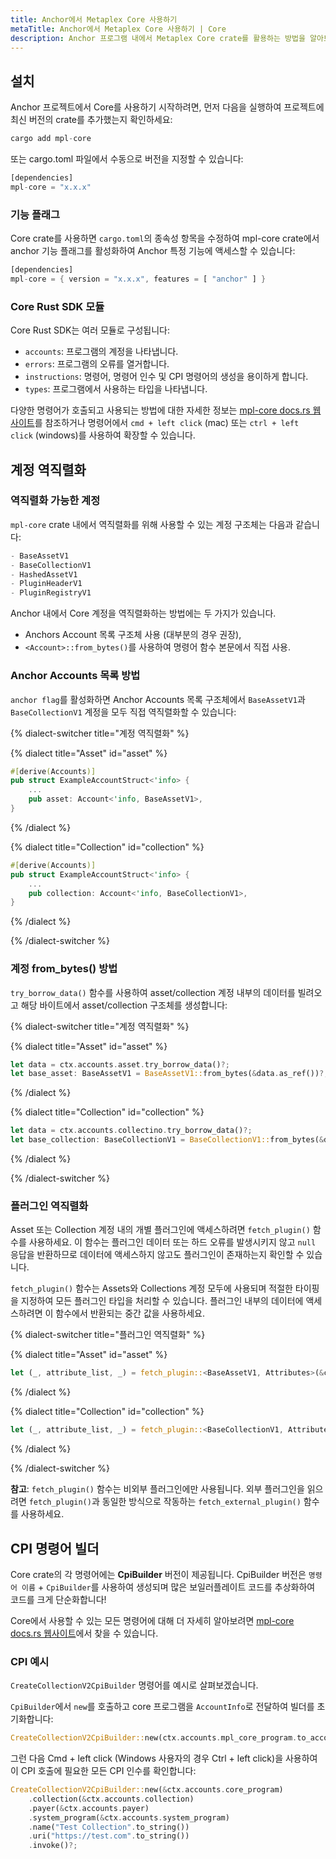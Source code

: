 ```yaml
---
title: Anchor에서 Metaplex Core 사용하기
metaTitle: Anchor에서 Metaplex Core 사용하기 | Core
description: Anchor 프로그램 내에서 Metaplex Core crate를 활용하는 방법을 알아보세요.
---
```


## 설치

Anchor 프로젝트에서 Core를 사용하기 시작하려면, 먼저 다음을 실행하여 프로젝트에 최신 버전의 crate를 추가했는지 확인하세요:

```rust
cargo add mpl-core
```

또는 cargo.toml 파일에서 수동으로 버전을 지정할 수 있습니다:

```rust
[dependencies]
mpl-core = "x.x.x"
```

### 기능 플래그

Core crate를 사용하면 `cargo.toml`의 종속성 항목을 수정하여 mpl-core crate에서 anchor 기능 플래그를 활성화하여 Anchor 특정 기능에 액세스할 수 있습니다:

```rust
[dependencies]
mpl-core = { version = "x.x.x", features = [ "anchor" ] }
```

### Core Rust SDK 모듈

Core Rust SDK는 여러 모듈로 구성됩니다:

- `accounts`: 프로그램의 계정을 나타냅니다.
- `errors`: 프로그램의 오류를 열거합니다.
- `instructions`: 명령어, 명령어 인수 및 CPI 명령어의 생성을 용이하게 합니다.
- `types`: 프로그램에서 사용하는 타입을 나타냅니다.

다양한 명령어가 호출되고 사용되는 방법에 대한 자세한 정보는 [mpl-core docs.rs 웹사이트](https://docs.rs/mpl-core/0.7.2/mpl_core/)를 참조하거나 명령어에서 `cmd + left click` (mac) 또는 `ctrl + left click` (windows)를 사용하여 확장할 수 있습니다.

## 계정 역직렬화

### 역직렬화 가능한 계정

`mpl-core` crate 내에서 역직렬화를 위해 사용할 수 있는 계정 구조체는 다음과 같습니다:

```rust
- BaseAssetV1
- BaseCollectionV1
- HashedAssetV1
- PluginHeaderV1
- PluginRegistryV1
```

Anchor 내에서 Core 계정을 역직렬화하는 방법에는 두 가지가 있습니다.

- Anchors Account 목록 구조체 사용 (대부분의 경우 권장),
- `<Account>::from_bytes()`를 사용하여 명령어 함수 본문에서 직접 사용.

### Anchor Accounts 목록 방법

`anchor flag`를 활성화하면 Anchor Accounts 목록 구조체에서 `BaseAssetV1`과 `BaseCollectionV1` 계정을 모두 직접 역직렬화할 수 있습니다:

{% dialect-switcher title="계정 역직렬화" %}

{% dialect title="Asset" id="asset" %}

```rust
#[derive(Accounts)]
pub struct ExampleAccountStruct<'info> {
    ...
    pub asset: Account<'info, BaseAssetV1>,
}
```

{% /dialect %}

{% dialect title="Collection" id="collection" %}

```rust
#[derive(Accounts)]
pub struct ExampleAccountStruct<'info> {
    ...
    pub collection: Account<'info, BaseCollectionV1>,
}
```

{% /dialect %}

{% /dialect-switcher %}

### 계정 from_bytes() 방법

`try_borrow_data()` 함수를 사용하여 asset/collection 계정 내부의 데이터를 빌려오고 해당 바이트에서 asset/collection 구조체를 생성합니다:

{% dialect-switcher title="계정 역직렬화" %}

{% dialect title="Asset" id="asset" %}

```rust
let data = ctx.accounts.asset.try_borrow_data()?;
let base_asset: BaseAssetV1 = BaseAssetV1::from_bytes(&data.as_ref())?;
```

{% /dialect %}

{% dialect title="Collection" id="collection" %}

```rust
let data = ctx.accounts.collectino.try_borrow_data()?;
let base_collection: BaseCollectionV1 = BaseCollectionV1::from_bytes(&data.as_ref())?;
```

{% /dialect %}

{% /dialect-switcher %}

### 플러그인 역직렬화

Asset 또는 Collection 계정 내의 개별 플러그인에 액세스하려면 `fetch_plugin()` 함수를 사용하세요. 이 함수는 플러그인 데이터 또는 하드 오류를 발생시키지 않고 `null` 응답을 반환하므로 데이터에 액세스하지 않고도 플러그인이 존재하는지 확인할 수 있습니다.

`fetch_plugin()` 함수는 Assets와 Collections 계정 모두에 사용되며 적절한 타이핑을 지정하여 모든 플러그인 타입을 처리할 수 있습니다. 플러그인 내부의 데이터에 액세스하려면 이 함수에서 반환되는 중간 값을 사용하세요.

{% dialect-switcher title="플러그인 역직렬화" %}

{% dialect title="Asset" id="asset" %}

```rust
let (_, attribute_list, _) = fetch_plugin::<BaseAssetV1, Attributes>(&ctx.accounts.asset.to_account_info(), mpl_core::types::PluginType::Attributes)?;
```

{% /dialect %}

{% dialect title="Collection" id="collection" %}

```rust
let (_, attribute_list, _) = fetch_plugin::<BaseCollectionV1, Attributes>(&ctx.accounts.asset.to_account_info(), mpl_core::types::PluginType::Attributes)?;
```

{% /dialect %}

{% /dialect-switcher %}

**참고**: `fetch_plugin()` 함수는 비외부 플러그인에만 사용됩니다. 외부 플러그인을 읽으려면 `fetch_plugin()`과 동일한 방식으로 작동하는 `fetch_external_plugin()` 함수를 사용하세요.

## CPI 명령어 빌더

Core crate의 각 명령어에는 **CpiBuilder** 버전이 제공됩니다. CpiBuilder 버전은 `명령어 이름` + `CpiBuilder`를 사용하여 생성되며 많은 보일러플레이트 코드를 추상화하여 코드를 크게 단순화합니다!

Core에서 사용할 수 있는 모든 명령어에 대해 더 자세히 알아보려면 [mpl-core docs.rs 웹사이트](https://docs.rs/mpl-core/0.7.2/mpl_core/instructions/index.html)에서 찾을 수 있습니다.

### CPI 예시

`CreateCollectionV2CpiBuilder` 명령어를 예시로 살펴보겠습니다.

`CpiBuilder`에서 `new`를 호출하고 core 프로그램을 `AccountInfo`로 전달하여 빌더를 초기화합니다:

```rust
CreateCollectionV2CpiBuilder::new(ctx.accounts.mpl_core_program.to_account_info);
```

그런 다음 Cmd + left click (Windows 사용자의 경우 Ctrl + left click)을 사용하여 이 CPI 호출에 필요한 모든 CPI 인수를 확인합니다:

```rust
CreateCollectionV2CpiBuilder::new(&ctx.accounts.core_program)
    .collection(&ctx.accounts.collection)
    .payer(&ctx.accounts.payer)
    .system_program(&ctx.accounts.system_program)
    .name("Test Collection".to_string())
    .uri("https://test.com".to_string())
    .invoke()?;
```
